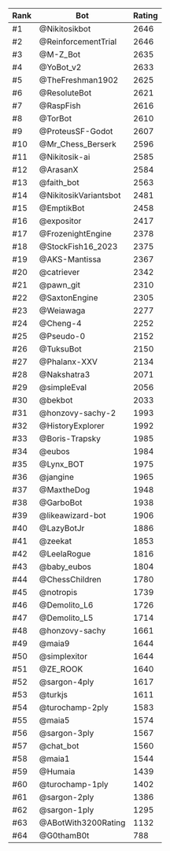 Rank|Bot|Rating
---|---|---
#1|@Nikitosikbot|2646
#2|@ReinforcementTrial|2646
#3|@M-Z_Bot|2635
#4|@YoBot_v2|2633
#5|@TheFreshman1902|2625
#6|@ResoluteBot|2621
#7|@RaspFish|2616
#8|@TorBot|2610
#9|@ProteusSF-Godot|2607
#10|@Mr_Chess_Berserk|2596
#11|@Nikitosik-ai|2585
#12|@ArasanX|2584
#13|@faith_bot|2563
#14|@NikitosikVariantsbot|2481
#15|@EmptikBot|2458
#16|@expositor|2417
#17|@FrozenightEngine|2378
#18|@StockFish16_2023|2375
#19|@AKS-Mantissa|2367
#20|@catriever|2342
#21|@pawn_git|2310
#22|@SaxtonEngine|2305
#23|@Weiawaga|2277
#24|@Cheng-4|2252
#25|@Pseudo-0|2152
#26|@TuksuBot|2150
#27|@Phalanx-XXV|2134
#28|@Nakshatra3|2071
#29|@simpleEval|2056
#30|@bekbot|2033
#31|@honzovy-sachy-2|1993
#32|@HistoryExplorer|1992
#33|@Boris-Trapsky|1985
#34|@eubos|1984
#35|@Lynx_BOT|1975
#36|@jangine|1965
#37|@MaxtheDog|1948
#38|@GarboBot|1938
#39|@likeawizard-bot|1906
#40|@LazyBotJr|1886
#41|@zeekat|1853
#42|@LeelaRogue|1816
#43|@baby_eubos|1804
#44|@ChessChildren|1780
#45|@notropis|1739
#46|@Demolito_L6|1726
#47|@Demolito_L5|1714
#48|@honzovy-sachy|1661
#49|@maia9|1644
#50|@simplexitor|1644
#51|@ZE_ROOK|1640
#52|@sargon-4ply|1617
#53|@turkjs|1611
#54|@turochamp-2ply|1583
#55|@maia5|1574
#56|@sargon-3ply|1567
#57|@chat_bot|1560
#58|@maia1|1544
#59|@Humaia|1439
#60|@turochamp-1ply|1402
#61|@sargon-2ply|1386
#62|@sargon-1ply|1295
#63|@ABotWith3200Rating|1132
#64|@G0thamB0t|788
